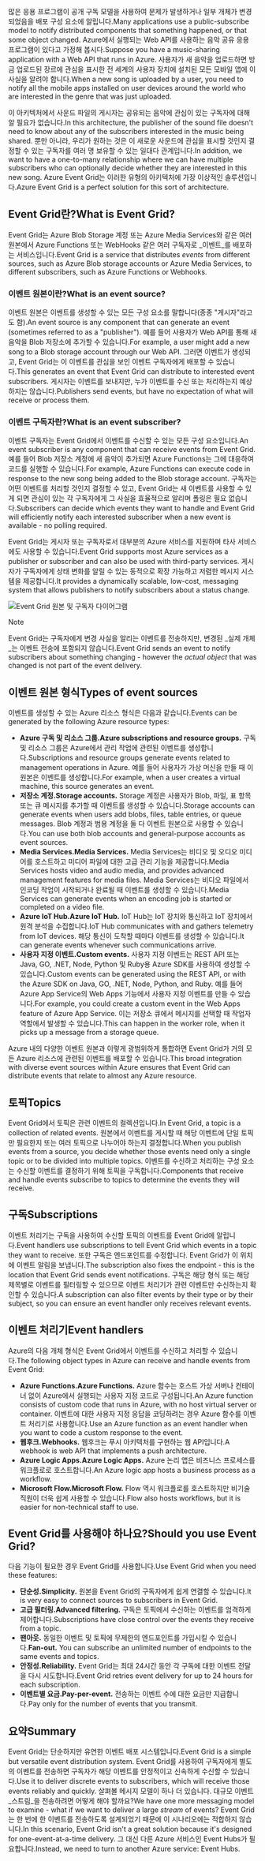 <span data-ttu-id="6c539-101">많은 응용 프로그램이 공개 구독 모델을 사용하여 문제가 발생하거나 일부 개체가 변경되었음을 배포 구성 요소에 알립니다.</span><span class="sxs-lookup"><span data-stu-id="6c539-101">Many applications use a public-subscribe model to notify distributed components that something happened, or that some object changed.</span></span> <span data-ttu-id="6c539-102">Azure에서 실행되는 Web API를 사용하는 음악 공유 응용 프로그램이 있다고 가정해 봅시다.</span><span class="sxs-lookup"><span data-stu-id="6c539-102">Suppose you have a music-sharing application with a Web API that runs in Azure.</span></span> <span data-ttu-id="6c539-103">사용자가 새 음악을 업로드하면 방금 업로드된 장르에 관심을 표시한 전 세계의 사용자 장치에 설치된 모든 모바일 앱에 이 사실을 알려야 합니다.</span><span class="sxs-lookup"><span data-stu-id="6c539-103">When a new song is uploaded by a user, you need to notify all the mobile apps installed on user devices around the world who are interested in the genre that was just uploaded.</span></span>

<span data-ttu-id="6c539-104">이 아키텍처에서 사운드 파일의 게시자는 공유되는 음악에 관심이 있는 구독자에 대해 알 필요가 없습니다.</span><span class="sxs-lookup"><span data-stu-id="6c539-104">In this architecture, the publisher of the sound file doesn't need to know about any of the subscribers interested in the music being shared.</span></span> <span data-ttu-id="6c539-105">뿐만 아니라, 우리가 원하는 것은 이 새로운 사운드에 관심을 표시할 것인지 결정할 수 있는 구독자를 여러 명 보유할 수 있는 일대다 관계입니다.</span><span class="sxs-lookup"><span data-stu-id="6c539-105">In addition, we want to have a one-to-many relationship where we can have multiple subscribers who can optionally decide whether they are interested in this new song.</span></span> <span data-ttu-id="6c539-106">Azure Event Grid는 이러한 유형의 아키텍처에 가장 이상적인 솔루션입니다.</span><span class="sxs-lookup"><span data-stu-id="6c539-106">Azure Event Grid is a perfect solution for this sort of architecture.</span></span>

## <a name="what-is-event-grid"></a><span data-ttu-id="6c539-107">Event Grid란?</span><span class="sxs-lookup"><span data-stu-id="6c539-107">What is Event Grid?</span></span>
<span data-ttu-id="6c539-108">Event Grid는 Azure Blob Storage 계정 또는 Azure Media Services와 같은 여러 원본에서 Azure Functions 또는 WebHooks 같은 여러 구독자로 _이벤트_를 배포하는 서비스입니다.</span><span class="sxs-lookup"><span data-stu-id="6c539-108">Event Grid is a service that distributes _events_ from different sources, such as Azure Blob storage accounts or Azure Media Services, to different subscribers, such as Azure Functions or Webhooks.</span></span>

### <a name="what-is-an-event-source"></a><span data-ttu-id="6c539-109">이벤트 원본이란?</span><span class="sxs-lookup"><span data-stu-id="6c539-109">What is an event source?</span></span>
<span data-ttu-id="6c539-110">이벤트 원본은 이벤트를 생성할 수 있는 모든 구성 요소를 말합니다(종종 "게시자"라고도 함).</span><span class="sxs-lookup"><span data-stu-id="6c539-110">An event source is any component that can generate an event (sometimes referred to as a "publisher").</span></span> <span data-ttu-id="6c539-111">예를 들어 사용자가 Web API를 통해 새 음악을 Blob 저장소에 추가할 수 있습니다.</span><span class="sxs-lookup"><span data-stu-id="6c539-111">For example, a user might add a new song to a Blob storage account through our Web API.</span></span> <span data-ttu-id="6c539-112">그러면 이벤트가 생성되고, Event Grid는 이 이벤트를 관심을 보인 이벤트 구독자에게 배포할 수 있습니다.</span><span class="sxs-lookup"><span data-stu-id="6c539-112">This generates an event that Event Grid can distribute to interested event subscribers.</span></span> <span data-ttu-id="6c539-113">게시자는 이벤트를 보내지만, 누가 이벤트를 수신 또는 처리하는지 예상하지는 않습니다.</span><span class="sxs-lookup"><span data-stu-id="6c539-113">Publishers send events, but have no expectation of what will receive or process them.</span></span>

### <a name="what-is-an-event-subscriber"></a><span data-ttu-id="6c539-114">이벤트 구독자란?</span><span class="sxs-lookup"><span data-stu-id="6c539-114">What is an event subscriber?</span></span>
<span data-ttu-id="6c539-115">이벤트 구독자는 Event Grid에서 이벤트를 수신할 수 있는 모든 구성 요소입니다.</span><span class="sxs-lookup"><span data-stu-id="6c539-115">An event subscriber is any component that can receive events from Event Grid.</span></span> <span data-ttu-id="6c539-116">예를 들어 Blob 저장소 계정에 새 음악이 추가되면 Azure Functions는 그에 대응하여 코드를 실행할 수 있습니다.</span><span class="sxs-lookup"><span data-stu-id="6c539-116">For example, Azure Functions can execute code in response to the new song being added to the Blob storage account.</span></span> <span data-ttu-id="6c539-117">구독자는 어떤 이벤트를 처리할 것인지 결정할 수 있고, Event Grid는 새 이벤트를 사용할 수 있게 되면 관심이 있는 각 구독자에게 그 사실을 효율적으로 알리며 폴링은 필요 없습니다.</span><span class="sxs-lookup"><span data-stu-id="6c539-117">Subscribers can decide which events they want to handle and Event Grid will efficiently notify each interested subscriber when a new event is available - no polling required.</span></span>

<span data-ttu-id="6c539-118">Event Grid는 게시자 또는 구독자로서 대부분의 Azure 서비스를 지원하며 타사 서비스에도 사용할 수 있습니다.</span><span class="sxs-lookup"><span data-stu-id="6c539-118">Event Grid supports most Azure services as a publisher or subscriber and can also be used with third-party services.</span></span> <span data-ttu-id="6c539-119">게시자가 구독자에게 상태 변화를 알릴 수 있는 동적으로 확장 가능하고 저렴한 메시지 시스템을 제공합니다.</span><span class="sxs-lookup"><span data-stu-id="6c539-119">It provides a dynamically scalable, low-cost, messaging system that allows publishers to notify subscribers about a status change.</span></span>

![Event Grid 원본 및 구독자 다이어그램](../media-draft/5-event-grid.png)

> [!NOTE]
> <span data-ttu-id="6c539-121">Event Grid는 구독자에게 변경 사실을 알리는 이벤트를 전송하지만, 변경된 _실제 개체_는 이벤트 전송에 포함되지 않습니다.</span><span class="sxs-lookup"><span data-stu-id="6c539-121">Event Grid sends an event to notify subscribers about something changing - however the _actual object_ that was changed is not part of the event delivery.</span></span>

## <a name="types-of-event-sources"></a><span data-ttu-id="6c539-122">이벤트 원본 형식</span><span class="sxs-lookup"><span data-stu-id="6c539-122">Types of event sources</span></span>
<span data-ttu-id="6c539-123">이벤트를 생성할 수 있는 Azure 리소스 형식은 다음과 같습니다.</span><span class="sxs-lookup"><span data-stu-id="6c539-123">Events can be generated by the following Azure resource types:</span></span>

- <span data-ttu-id="6c539-124">**Azure 구독 및 리소스 그룹.**</span><span class="sxs-lookup"><span data-stu-id="6c539-124">**Azure subscriptions and resource groups.**</span></span> <span data-ttu-id="6c539-125">구독 및 리소스 그룹은 Azure에서 관리 작업에 관련된 이벤트를 생성합니다.</span><span class="sxs-lookup"><span data-stu-id="6c539-125">Subscriptions and resource groups generate events related to management operations in Azure.</span></span> <span data-ttu-id="6c539-126">예를 들어 사용자가 가상 머신을 만들 때 이 원본은 이벤트를 생성합니다.</span><span class="sxs-lookup"><span data-stu-id="6c539-126">For example, when a user creates a virtual machine, this source generates an event.</span></span>
- <span data-ttu-id="6c539-127">**저장소 계정.**</span><span class="sxs-lookup"><span data-stu-id="6c539-127">**Storage accounts.**</span></span> <span data-ttu-id="6c539-128">Storage 계정은 사용자가 Blob, 파일, 표 항목 또는 큐 메시지를 추가할 때 이벤트를 생성할 수 있습니다.</span><span class="sxs-lookup"><span data-stu-id="6c539-128">Storage accounts can generate events when users add blobs, files, table entries, or queue messages.</span></span> <span data-ttu-id="6c539-129">Blob 계정과 범용 계정을 둘 다 이벤트 원본으로 사용할 수 있습니다.</span><span class="sxs-lookup"><span data-stu-id="6c539-129">You can use both blob accounts and general-purpose accounts as event sources.</span></span>
- <span data-ttu-id="6c539-130">**Media Services.**</span><span class="sxs-lookup"><span data-stu-id="6c539-130">**Media Services.**</span></span> <span data-ttu-id="6c539-131">Media Services는 비디오 및 오디오 미디어를 호스트하고 미디어 파일에 대한 고급 관리 기능을 제공합니다.</span><span class="sxs-lookup"><span data-stu-id="6c539-131">Media Services hosts video and audio media, and provides advanced management features for media files.</span></span> <span data-ttu-id="6c539-132">Media Services는 비디오 파일에서 인코딩 작업이 시작되거나 완료될 때 이벤트를 생성할 수 있습니다.</span><span class="sxs-lookup"><span data-stu-id="6c539-132">Media Services can generate events when an encoding job is started or completed on a video file.</span></span>
- <span data-ttu-id="6c539-133">**Azure IoT Hub.**</span><span class="sxs-lookup"><span data-stu-id="6c539-133">**Azure IoT Hub.**</span></span> <span data-ttu-id="6c539-134">IoT Hub는 IoT 장치와 통신하고 IoT 장치에서 원격 분석을 수집합니다.</span><span class="sxs-lookup"><span data-stu-id="6c539-134">IoT Hub communicates with and gathers telemetry from IoT devices.</span></span> <span data-ttu-id="6c539-135">해당 통신이 도착할 때마다 이벤트를 생성할 수 있습니다.</span><span class="sxs-lookup"><span data-stu-id="6c539-135">It can generate events whenever such communications arrive.</span></span>
- <span data-ttu-id="6c539-136">**사용자 지정 이벤트.**</span><span class="sxs-lookup"><span data-stu-id="6c539-136">**Custom events.**</span></span> <span data-ttu-id="6c539-137">사용자 지정 이벤트는 REST API 또는 Java, GO, .NET, Node, Python 및 Ruby용 Azure SDK를 사용하여 생성할 수 있습니다.</span><span class="sxs-lookup"><span data-stu-id="6c539-137">Custom events can be generated using the REST API, or with the Azure SDK on Java, GO, .NET, Node, Python, and Ruby.</span></span> <span data-ttu-id="6c539-138">예를 들어 Azure App Service의 Web Apps 기능에서 사용자 지정 이벤트를 만들 수 있습니다.</span><span class="sxs-lookup"><span data-stu-id="6c539-138">For example, you could create a custom event in the Web Apps feature of Azure App Service.</span></span> <span data-ttu-id="6c539-139">이는 저장소 큐에서 메시지를 선택할 때 작업자 역할에서 발생할 수 있습니다.</span><span class="sxs-lookup"><span data-stu-id="6c539-139">This can happen in the worker role, when it picks up a message from a storage queue.</span></span>

<span data-ttu-id="6c539-140">Azure 내의 다양한 이벤트 원본과 이렇게 광범위하게 통합하면 Event Grid가 거의 모든 Azure 리소스에 관련된 이벤트를 배포할 수 있습니다.</span><span class="sxs-lookup"><span data-stu-id="6c539-140">This broad integration with diverse event sources within Azure ensures that Event Grid can distribute events that relate to almost any Azure resource.</span></span>

## <a name="topics"></a><span data-ttu-id="6c539-141">토픽</span><span class="sxs-lookup"><span data-stu-id="6c539-141">Topics</span></span>
<span data-ttu-id="6c539-142">Event Grid에서 토픽은 관련 이벤트의 컬렉션입니다.</span><span class="sxs-lookup"><span data-stu-id="6c539-142">In Event Grid, a topic is a collection of related events.</span></span> <span data-ttu-id="6c539-143">원본에서 이벤트를 게시할 때 해당 이벤트에 단일 토픽만 필요한지 또는 여러 토픽으로 나누어야 하는지 결정합니다.</span><span class="sxs-lookup"><span data-stu-id="6c539-143">When you publish events from a source, you decide whether those events need only a single topic or to be divided into multiple topics.</span></span> <span data-ttu-id="6c539-144">이벤트를 수신하고 처리하는 구성 요소는 수신할 이벤트를 결정하기 위해 토픽을 구독합니다.</span><span class="sxs-lookup"><span data-stu-id="6c539-144">Components that receive and handle events subscribe to topics to determine the events they will receive.</span></span>

## <a name="subscriptions"></a><span data-ttu-id="6c539-145">구독</span><span class="sxs-lookup"><span data-stu-id="6c539-145">Subscriptions</span></span>
<span data-ttu-id="6c539-146">이벤트 처리기는 구독을 사용하여 수신할 토픽의 이벤트를 Event Grid에 알립니다.</span><span class="sxs-lookup"><span data-stu-id="6c539-146">Event handlers use subscriptions to tell Event Grid which events in a topic they want to receive.</span></span> <span data-ttu-id="6c539-147">또한 구독은 엔드포인트를 수정합니다. Event Grid가 이 위치에 이벤트 알림을 보냅니다.</span><span class="sxs-lookup"><span data-stu-id="6c539-147">The subscription also fixes the endpoint - this is the location that Event Grid sends event notifications.</span></span> <span data-ttu-id="6c539-148">구독은 해당 형식 또는 해당 제목별로 이벤트를 필터링할 수 있으므로 이벤트 처리기가 관련 이벤트만 수신하는지 확인할 수 있습니다.</span><span class="sxs-lookup"><span data-stu-id="6c539-148">A subscription can also filter events by their type or by their subject, so you can ensure an event handler only receives relevant events.</span></span>

## <a name="event-handlers"></a><span data-ttu-id="6c539-149">이벤트 처리기</span><span class="sxs-lookup"><span data-stu-id="6c539-149">Event handlers</span></span>
<span data-ttu-id="6c539-150">Azure의 다음 개체 형식은 Event Grid에서 이벤트를 수신하고 처리할 수 있습니다.</span><span class="sxs-lookup"><span data-stu-id="6c539-150">The following object types in Azure can receive and handle events from Event Grid:</span></span>

- <span data-ttu-id="6c539-151">**Azure Functions.**</span><span class="sxs-lookup"><span data-stu-id="6c539-151">**Azure Functions.**</span></span> <span data-ttu-id="6c539-152">Azure 함수는 호스트 가상 서버나 컨테이너 없이 Azure에서 실행되는 사용자 지정 코드로 구성됩니다.</span><span class="sxs-lookup"><span data-stu-id="6c539-152">An Azure function consists of custom code that runs in Azure, with no host virtual server or container.</span></span> <span data-ttu-id="6c539-153">이벤트에 대한 사용자 지정 응답을 코딩하려는 경우 Azure 함수를 이벤트 처리기로 사용합니다.</span><span class="sxs-lookup"><span data-stu-id="6c539-153">Use an Azure function as an event handler when you want to code a custom response to the event.</span></span>
- <span data-ttu-id="6c539-154">**웹후크.**</span><span class="sxs-lookup"><span data-stu-id="6c539-154">**Webhooks.**</span></span> <span data-ttu-id="6c539-155">웹후크는 푸시 아키텍처를 구현하는 웹 API입니다.</span><span class="sxs-lookup"><span data-stu-id="6c539-155">A webhook is web API that implements a push architecture.</span></span>
- <span data-ttu-id="6c539-156">**Azure Logic Apps.**</span><span class="sxs-lookup"><span data-stu-id="6c539-156">**Azure Logic Apps.**</span></span> <span data-ttu-id="6c539-157">Azure 논리 앱은 비즈니스 프로세스를 워크플로로 호스트합니다.</span><span class="sxs-lookup"><span data-stu-id="6c539-157">An Azure logic app hosts a business process as a workflow.</span></span>
- <span data-ttu-id="6c539-158">**Microsoft Flow.**</span><span class="sxs-lookup"><span data-stu-id="6c539-158">**Microsoft Flow.**</span></span> <span data-ttu-id="6c539-159">Flow 역시 워크플로를 호스트하지만 비기술 직원이 더욱 쉽게 사용할 수 있습니다.</span><span class="sxs-lookup"><span data-stu-id="6c539-159">Flow also hosts workflows, but it is easier for non-technical staff to use.</span></span>

## <a name="should-you-use-event-grid"></a><span data-ttu-id="6c539-160">Event Grid를 사용해야 하나요?</span><span class="sxs-lookup"><span data-stu-id="6c539-160">Should you use Event Grid?</span></span>
<span data-ttu-id="6c539-161">다음 기능이 필요한 경우 Event Grid를 사용합니다.</span><span class="sxs-lookup"><span data-stu-id="6c539-161">Use Event Grid when you need these features:</span></span>

- <span data-ttu-id="6c539-162">**단순성.**</span><span class="sxs-lookup"><span data-stu-id="6c539-162">**Simplicity.**</span></span> <span data-ttu-id="6c539-163">원본을 Event Grid의 구독자에게 쉽게 연결할 수 있습니다.</span><span class="sxs-lookup"><span data-stu-id="6c539-163">It is very easy to connect sources to subscribers in Event Grid.</span></span>
- <span data-ttu-id="6c539-164">**고급 필터링.**</span><span class="sxs-lookup"><span data-stu-id="6c539-164">**Advanced filtering.**</span></span> <span data-ttu-id="6c539-165">구독은 토픽에서 수신하는 이벤트를 엄격하게 제어합니다.</span><span class="sxs-lookup"><span data-stu-id="6c539-165">Subscriptions have close control over the events they receive from a topic.</span></span>
- <span data-ttu-id="6c539-166">**팬아웃.** 동일한 이벤트 및 토픽에 무제한의 엔드포인트를 가입시킬 수 있습니다.</span><span class="sxs-lookup"><span data-stu-id="6c539-166">**Fan-out.** You can subscribe an unlimited number of endpoints to the same events and topics.</span></span>
- <span data-ttu-id="6c539-167">**안정성.**</span><span class="sxs-lookup"><span data-stu-id="6c539-167">**Reliability.**</span></span> <span data-ttu-id="6c539-168">Event Grid는 최대 24시간 동안 각 구독에 대한 이벤트 전달을 다시 시도합니다.</span><span class="sxs-lookup"><span data-stu-id="6c539-168">Event Grid retries event delivery for up to 24 hours for each subscription.</span></span>
- <span data-ttu-id="6c539-169">**이벤트별 요금.**</span><span class="sxs-lookup"><span data-stu-id="6c539-169">**Pay-per-event.**</span></span> <span data-ttu-id="6c539-170">전송하는 이벤트 수에 대한 요금만 지급합니다.</span><span class="sxs-lookup"><span data-stu-id="6c539-170">Pay only for the number of events that you transmit.</span></span>

## <a name="summary"></a><span data-ttu-id="6c539-171">요약</span><span class="sxs-lookup"><span data-stu-id="6c539-171">Summary</span></span>
<span data-ttu-id="6c539-172">Event Grid는 단순하지만 유연한 이벤트 배포 시스템입니다.</span><span class="sxs-lookup"><span data-stu-id="6c539-172">Event Grid is a simple but versatile event distribution system.</span></span> <span data-ttu-id="6c539-173">Event Grid를 사용하여 구독자에게 별도의 이벤트를 전송하면 구독자가 해당 이벤트를 안정적이고 신속하게 수신할 수 있습니다.</span><span class="sxs-lookup"><span data-stu-id="6c539-173">Use it to deliver discrete events to subscribers, which will receive those events reliably and quickly.</span></span> <span data-ttu-id="6c539-174">살펴볼 메시지 모델이 하나 더 있습니다. 대규모 이벤트 _스트림_을 전송하려면 어떻게 해야 할까요?</span><span class="sxs-lookup"><span data-stu-id="6c539-174">We have one more messaging model to examine - what if we want to deliver a large _stream_ of events?</span></span> <span data-ttu-id="6c539-175">Event Grid는 한 번에 한 이벤트를 전송하도록 설계되었기 때문에 이 시나리오에는 적합하지 않습니다.</span><span class="sxs-lookup"><span data-stu-id="6c539-175">In this scenario, Event Grid isn't a great solution because it's designed for one-event-at-a-time delivery.</span></span> <span data-ttu-id="6c539-176">그 대신 다른 Azure 서비스인 Event Hubs가 필요합니다.</span><span class="sxs-lookup"><span data-stu-id="6c539-176">Instead, we need to turn to another Azure service: Event Hubs.</span></span>